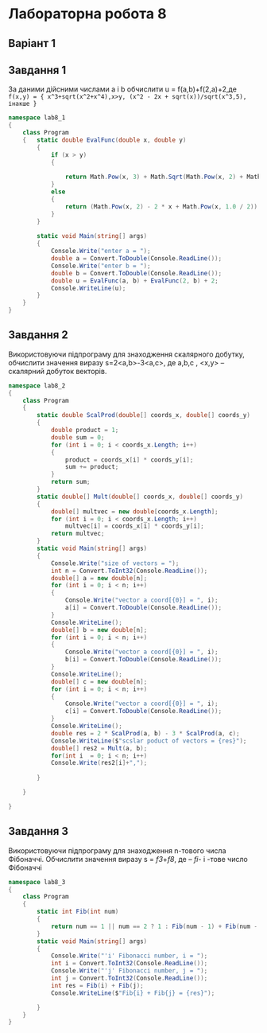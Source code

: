 # Лабораторна робота 8   
## Варіант 1
## Завдання 1
За даними дійсними числами a і b  обчислити
 u = f(a,b)+f(2,a)+2,де
  `f(x,y) = {
      x^3+sqrt(x^2+x^4),x>y,
      (x^2 - 2x + sqrt(x))/sqrt(x^3,5), інакше
  }`


```cs
namespace lab8_1
{
    class Program
    {   static double EvalFunc(double x, double y)
        {
            if (x > y)
            {
                
                return Math.Pow(x, 3) + Math.Sqrt(Math.Pow(x, 2) + Math.Pow(y, 4));
            }
            else
            {
                return (Math.Pow(x, 2) - 2 * x + Math.Pow(x, 1.0 / 2)) / Math.Pow(x, 3.0 / 5);
            }
        }     
              
        static void Main(string[] args)
        {
            Console.Write("enter a = ");
            double a = Convert.ToDouble(Console.ReadLine());
            Console.Write("enter b = ");
            double b = Convert.ToDouble(Console.ReadLine());
            double u = EvalFunc(a, b) + EvalFunc(2, b) + 2;
            Console.WriteLine(u);
        }
    }
}

```
## Завдання 2
Використовуючи підпрограму для знаходження скалярного добутку, обчислити значення виразу s=2<a,b>-3<a,c>, де a,b,c , <x,y> –  скалярний добуток векторів. 
```cs
namespace lab8_2
{
    class Program
    {
        static double ScalProd(double[] coords_x, double[] coords_y)
        {
            double product = 1;
            double sum = 0;
            for (int i = 0; i < coords_x.Length; i++)
            {
                product = coords_x[i] * coords_y[i];
                sum += product;
            }
            return sum;
        }
        static double[] Mult(double[] coords_x, double[] coords_y)
        {
            double[] multvec = new double[coords_x.Length];
            for (int i = 0; i < coords_x.Length; i++)
                multvec[i] = coords_x[i] * coords_y[i];
            return multvec;
        }
        static void Main(string[] args)
        {
            Console.Write("size of vectors = ");
            int n = Convert.ToInt32(Console.ReadLine());
            double[] a = new double[n];
            for (int i = 0; i < n; i++)
            {
                Console.Write("vector a coord[{0}] = ", i);
                a[i] = Convert.ToDouble(Console.ReadLine());
            }
            Console.WriteLine();
            double[] b = new double[n];
            for (int i = 0; i < n; i++)
            {
                Console.Write("vector a coord[{0}] = ", i);
                b[i] = Convert.ToDouble(Console.ReadLine());
            }
            Console.WriteLine();
            double[] c = new double[n];
            for (int i = 0; i < n; i++)
            {
                Console.Write("vector a coord[{0}] = ", i);
                c[i] = Convert.ToDouble(Console.ReadLine());
            }
            Console.WriteLine();
            double res = 2 * ScalProd(a, b) - 3 * ScalProd(a, c);
            Console.WriteLine($"scslar poduct of vectors = {res}");
            double[] res2 = Mult(a, b);
            for(int i  = 0; i < n; i++)
            Console.Write(res2[i]+",");
            
        }

    }

}
```
## Завдання 3
Використовуючи підпрограму для знаходження n-тового числа Фібоначчі. Обчислити значення виразу s = *f3*+*f8*, де  – *fi*- i -тове число Фібоначчі
```cs
namespace lab8_3
{
    class Program
    {
        static int Fib(int num)
        {
            return num == 1 || num == 2 ? 1 : Fib(num - 1) + Fib(num - 2);
        }
        static void Main(string[] args)
        {
            Console.Write("'i' Fibonacci number, i = ");
            int i = Convert.ToInt32(Console.ReadLine());
            Console.Write("'j' Fibonacci number, j = ");
            int j = Convert.ToInt32(Console.ReadLine());
            int res = Fib(i) + Fib(j);
            Console.WriteLine($"Fib{i} + Fib{j} = {res}");

        }
    }
}

```